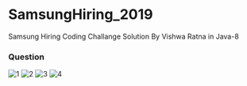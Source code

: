 # SamsungHiring_2019

Samsung Hiring Coding Challange Solution By Vishwa Ratna in Java-8

### Question

![1](https://user-images.githubusercontent.com/8758168/64333347-f707d900-cff3-11e9-95eb-45e3bb9f67aa.PNG)
![2](https://user-images.githubusercontent.com/8758168/64333349-f707d900-cff3-11e9-8b22-8aa4195544b0.PNG)
![3](https://user-images.githubusercontent.com/8758168/64333350-f707d900-cff3-11e9-9700-d92c0e358fbf.PNG)
![4](https://user-images.githubusercontent.com/8758168/64333351-f707d900-cff3-11e9-8a86-3d53ad7c4c0d.PNG)
